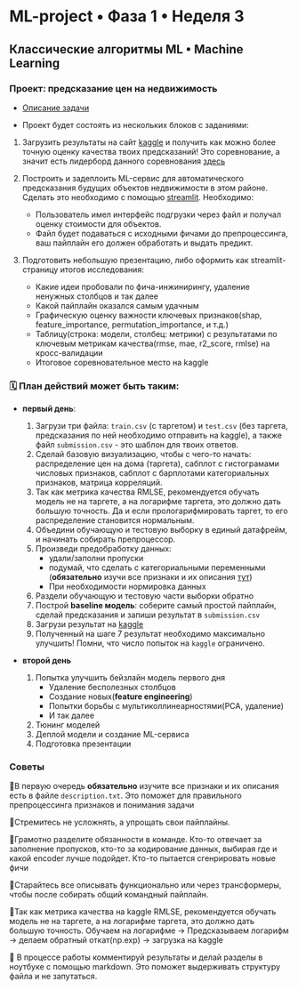 # ML-project • Фаза 1 • Неделя 3
## Классические алгоритмы ML • Machine Learning

### Проект: предсказание цен на недвижимость

* [Описание задачи](https://www.kaggle.com/c/house-prices-advanced-regression-techniques)

* Проект будет состоять из нескольких блоков с заданиями:

1. Загрузить результаты на сайт [kaggle](https://www.kaggle.com/c/house-prices-advanced-regression-techniques) и получить как можно более точную оценку качества твоих предсказаний! Это соревнование, а значит есть лидерборд данного соревнования [здесь](https://www.kaggle.com/c/house-prices-advanced-regression-techniques/leaderboard)
    
2. Построить и задеплоить ML-сервис для автоматического предсказания будущих объектов недвижимости в этом районе. Сделать это необходимо с помощью [streamlit](streamlit.io). Необходимо:
    - Пользователь имел интерфейс подгрузки через файл и получал оценку стоимости для объектов.
    - Файл будет подаваться с исходными фичами до препроцессинга, ваш пайплайн его должен обработать и выдать предикт. 

3. Подготовить небольшую презентацию, либо оформить как streamlit-страницу итогов исследования:
    - Какие идеи пробовали по фича-инжинирингу, удаление ненужных столбцов и так далее
    - Какой пайплайн оказался самым удачным
    - Графическую оценку важности ключевых признаков(shap, feature_importance, permutation_importance, и т.д.)
    - Таблицу(строка: модели, столбец: метрики) с результатами по ключевым метрикам качества(rmse, mae, r2_score, rmlse) на кросс-валидации
    - Итоговое соревновательное место на kaggle


### 🗓 План действий может быть таким:

- __первый день__:

    1. Загрузи три файла: `train.csv` (с таргетом) и `test.csv` (без таргета, предсказания по ней необходимо отправить на kaggle), а также файл `submission.csv` - это шаблон для твоих ответов. 
    2. Сделай базовую визуализацию, чтобы с чего-то начать: распределение цен на дома (таргета), сабплот с гистограмами числовых признаков, сабплот с барплотами категориальных признаков, матрица корреляций.
    4. Так как метрика качества RMLSE, рекомендуется обучать модель не на таргете, а на логарифме таргета, это должно дать большую точность. Да и если прологарифмировать таргет, то его распределение становится нормальным.
    5. Объедини обучающую и тестовую выборку в единый датафрейм, и начинать собирать препроцессор.
    6. Произведи предобработку данных:
        - удали/заполни пропуски
        - подумай, что сделать с категориальными переменными (**обязательно** изучи все признаки и их описания [тут](https://www.kaggle.com/c/house-prices-advanced-regression-techniques/data))
        - При необходимости нормировка данных
    7. Раздели обучающую и тестовую части выборки обратно
    8. Построй __baseline модель__: соберите самый простой пайплайн, сделай предсказания и запиши результат в `submission.csv`
    9. Загрузи результат на [kaggle](https://www.kaggle.com/c/house-prices-advanced-regression-techniques/submit)
    10. Полученный на шаге 7 результат необходимо максимально улучшить! Помни, что число попыток на `kaggle` ограничено. 

- __второй день__
    1. Попытка улучшить бейзлайн модель первого дня
        - Удаление бесполезных столбцов
        - Создание новых(__feature engineering__)
        - Попытки борьбы с мультиколлинеарностями(PCA, удаление)
        - И так далее
    2. Тюнинг моделей
    3. Деплой модели и создание ML-сервиса
    4. Подготовка презентации


### Советы

📌В первую очередь __обязательно__ изучите все признаки и их описания есть в файле `description.txt`. Это поможет для правильного препроцессинга признаков и понимания задачи

📌Стремитесь не усложнять, а упрощать свои пайплайны.

📌Грамотно разделите обязанности в команде. Кто-то отвечает за заполнение пропусков, кто-то за кодирование данных, выбирая где и какой encoder лучше подойдет. Кто-то пытается сгенрировать новые фичи

📌Старайтесь все описывать функционально или через трансформеры, чтобы после собирать общий командный пайплайн.

📌Так как метрика качества на kaggle RMLSE, рекомендуется обучать модель не на таргете, а на логарифме таргета, это должно дать большую точность. Обучаем на логарифме -> Предсказываем логарифм ->  делаем обратный откат(np.exp) -> загрузка на  kaggle

📌 В процессе работы комментируй результаты и делай разделы в ноутбуке с помощью markdown. Это поможет выдерживать структуру файла и не запутаться.


